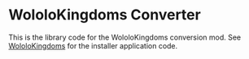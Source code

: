 # WololoKingdoms Converter

This is the library code for the WololoKingdoms conversion mod. See [WololoKingdoms](https://github.com/aoe2communitygithub/wololokingdoms) for the installer application code.
